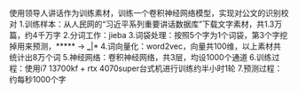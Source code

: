 使用领导人讲话作为训练素材，训练一个卷积神经网络模型，实现对公文的识别校对
1.训练样本：从人民网的“习近平系列重要讲话数据库”下载文字素材，共1.3万篇，约4千万字
2.分词工作：jieba
3.词袋处理：按照5个字为1个词袋，第3个字挖掉用来预测，***** -> **_**|*
4.词向量化：word2vec，向量共100维，以上素材共统计出8万个词
5.神经网络：卷积神经网络，共3层，均设1000个通道
6.训练过程：使用i7 13700kf + rtx 4070super台式机进行训练约半小时1轮
7.预测过程：约每秒1000个字
